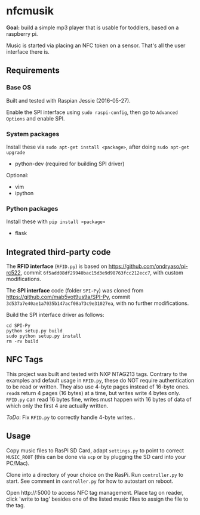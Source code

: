 # nfcmusik

**Goal:** build a simple mp3 player that is usable for toddlers, based on a raspberry pi.

Music is started via placing an NFC token on a sensor.
That's all the user interface there is.


## Requirements

### Base OS

Built and tested with Raspian Jessie (2016-05-27).

Enable the SPI interface using `sudo raspi-config`, then go to `Advanced Options` and enable SPI.

### System packages

Install these via `sudo apt-get install <package>`, after doing `sudo apt-get upgrade`
* python-dev (required for building SPI driver)

Optional:
* vim
* ipython

### Python packages

Install these with `pip install <package>`
* flask


## Integrated third-party code

The **RFID interface** (`RFID.py`) is based on https://github.com/ondryaso/pi-rc522, commit 
`6f5add08df29940bac15d3e9d98763fcc212ecc7`, with custom modifications.

The **SPI interface** code (folder `SPI-Py`) was cloned from https://github.com/mab5vot9us9a/SPI-Py, 
commit `3d537a7e40ae1a7035b147acf08a73c9e31027ea`, with no further modifications.

Build the SPI interface driver as follows:
```
cd SPI-Py
python setup.py build
sudo python setup.py install
rm -rv build
```


## NFC Tags

This project was built and tested with NXP NTAG213 tags. Contrary to the examples
and default usage in `RFID.py`, these do NOT require authentication
to be read or written. They also use 4-byte pages instead of 16-byte ones.
`read`s return 4 pages (16 bytes) at a time, but writes write 4 bytes only.
`RFID.py` can read 16 bytes fine, writes must happen with 16 bytes of data
of which only the first 4 are actually written.

*ToDo*: Fix `RFID.py` to correctly handle 4-byte writes..


## Usage

Copy music files to RasPi SD Card, adapt `settings.py` to point to correct `MUSIC_ROOT`
(this can be done via `scp` or by plugging the SD card into your PC/Mac).

Clone into a directory of your choice on the RasPi. Run `controller.py` to start. 
See comment in `controller.py` for how to autostart on reboot.

Open http://<RasPi IP or host name>:5000 to access NFC tag management.
Place tag on reader, click 'write to tag' besides one of the listed music files
to assign the file to the tag.


